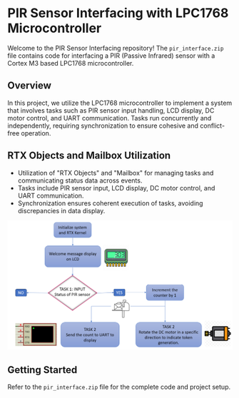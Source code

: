 # PIR Sensor Interfacing with LPC1768 Microcontroller

Welcome to the PIR Sensor Interfacing repository! The `pir_interface.zip` file contains code for interfacing a PIR (Passive Infrared) sensor with a Cortex M3 based LPC1768 microcontroller.

## Overview

In this project, we utilize the LPC1768 microcontroller to implement a system that involves tasks such as PIR sensor input handling, LCD display, DC motor control, and UART communication. Tasks run concurrently and independently, requiring synchronization to ensure cohesive and conflict-free operation.

## RTX Objects and Mailbox Utilization

- Utilization of "RTX Objects" and "Mailbox" for managing tasks and communicating status data across events.
- Tasks include PIR sensor input, LCD display, DC motor control, and UART communication.
- Synchronization ensures coherent execution of tasks, avoiding discrepancies in data display.

<p align="center">
  <img src="pir_project_fdb.png" alt="Image 1"/>
</p>

## Getting Started

Refer to the `pir_interface.zip` file for the complete code and project setup. 
